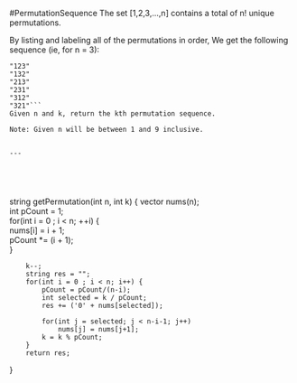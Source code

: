 #PermutationSequence
The set [1,2,3,...,n] contains a total of n! unique permutations.

By listing and labeling all of the permutations in order,
We get the following sequence (ie, for n = 3):

```
"123"
"132"
"213"
"231"
"312"
"321"```
Given n and k, return the kth permutation sequence.

Note: Given n will be between 1 and 9 inclusive.


---





```
string getPermutation(int n, int k) 
{
        vector<int> nums(n);  
        int pCount = 1;  
        for(int i = 0 ; i < n; ++i) {  
            nums[i] = i + 1;  
            pCount *= (i + 1);  
        }  
  
        k--;  
        string res = "";  
        for(int i = 0 ; i < n; i++) {  
            pCount = pCount/(n-i);  
            int selected = k / pCount;  
            res += ('0' + nums[selected]);  
              
            for(int j = selected; j < n-i-1; j++)  
                nums[j] = nums[j+1];  
            k = k % pCount;  
        }  
        return res;  
}
```